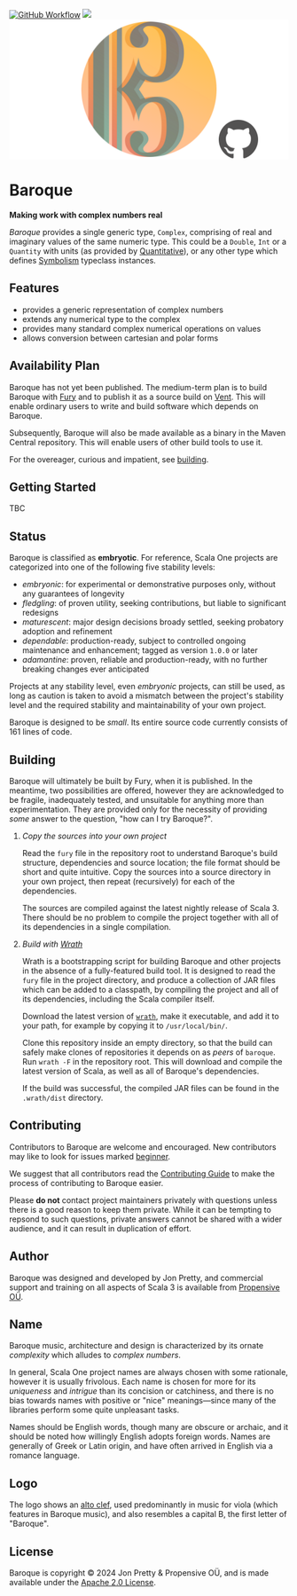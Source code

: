 [<img alt="GitHub Workflow" src="https://img.shields.io/github/actions/workflow/status/propensive/baroque/main.yml?style=for-the-badge" height="24">](https://github.com/propensive/baroque/actions)
[<img src="https://img.shields.io/discord/633198088311537684?color=8899f7&label=DISCORD&style=for-the-badge" height="24">](https://discord.gg/7b6mpF6Qcf)
<img src="/doc/images/github.png" valign="middle">

# Baroque

__Making work with complex numbers real__

_Baroque_ provides a single generic type, `Complex`, comprising of real and
imaginary values of the same numeric type. This could be a `Double`, `Int` or a
`Quantity` with units (as provided by
[Quantitative](https://github.com/propensive/quantitative/)), or any other type
which defines [Symbolism](https://github.com/propensive/symbolism) typeclass
instances.

## Features

- provides a generic representation of complex numbers
- extends any numerical type to the complex
- provides many standard complex numerical operations on values
- allows conversion between cartesian and polar forms


## Availability Plan

Baroque has not yet been published. The medium-term plan is to build Baroque
with [Fury](https://github.com/propensive/fury) and to publish it as a source build on
[Vent](https://github.com/propensive/vent). This will enable ordinary users to write and build
software which depends on Baroque.

Subsequently, Baroque will also be made available as a binary in the Maven
Central repository. This will enable users of other build tools to use it.

For the overeager, curious and impatient, see [building](#building).

## Getting Started

TBC




## Status

Baroque is classified as __embryotic__. For reference, Scala One projects are
categorized into one of the following five stability levels:

- _embryonic_: for experimental or demonstrative purposes only, without any guarantees of longevity
- _fledgling_: of proven utility, seeking contributions, but liable to significant redesigns
- _maturescent_: major design decisions broady settled, seeking probatory adoption and refinement
- _dependable_: production-ready, subject to controlled ongoing maintenance and enhancement; tagged as version `1.0.0` or later
- _adamantine_: proven, reliable and production-ready, with no further breaking changes ever anticipated

Projects at any stability level, even _embryonic_ projects, can still be used,
as long as caution is taken to avoid a mismatch between the project's stability
level and the required stability and maintainability of your own project.

Baroque is designed to be _small_. Its entire source code currently consists
of 161 lines of code.

## Building

Baroque will ultimately be built by Fury, when it is published. In the
meantime, two possibilities are offered, however they are acknowledged to be
fragile, inadequately tested, and unsuitable for anything more than
experimentation. They are provided only for the necessity of providing _some_
answer to the question, "how can I try Baroque?".

1. *Copy the sources into your own project*
   
   Read the `fury` file in the repository root to understand Baroque's build
   structure, dependencies and source location; the file format should be short
   and quite intuitive. Copy the sources into a source directory in your own
   project, then repeat (recursively) for each of the dependencies.

   The sources are compiled against the latest nightly release of Scala 3.
   There should be no problem to compile the project together with all of its
   dependencies in a single compilation.

2. *Build with [Wrath](https://github.com/propensive/wrath/)*

   Wrath is a bootstrapping script for building Baroque and other projects in
   the absence of a fully-featured build tool. It is designed to read the `fury`
   file in the project directory, and produce a collection of JAR files which can
   be added to a classpath, by compiling the project and all of its dependencies,
   including the Scala compiler itself.
   
   Download the latest version of
   [`wrath`](https://github.com/propensive/wrath/releases/latest), make it
   executable, and add it to your path, for example by copying it to
   `/usr/local/bin/`.

   Clone this repository inside an empty directory, so that the build can
   safely make clones of repositories it depends on as _peers_ of `baroque`.
   Run `wrath -F` in the repository root. This will download and compile the
   latest version of Scala, as well as all of Baroque's dependencies.

   If the build was successful, the compiled JAR files can be found in the
   `.wrath/dist` directory.

## Contributing

Contributors to Baroque are welcome and encouraged. New contributors may like
to look for issues marked
[beginner](https://github.com/propensive/baroque/labels/beginner).

We suggest that all contributors read the [Contributing
Guide](/contributing.md) to make the process of contributing to Baroque
easier.

Please __do not__ contact project maintainers privately with questions unless
there is a good reason to keep them private. While it can be tempting to
repsond to such questions, private answers cannot be shared with a wider
audience, and it can result in duplication of effort.

## Author

Baroque was designed and developed by Jon Pretty, and commercial support and
training on all aspects of Scala 3 is available from [Propensive
O&Uuml;](https://propensive.com/).



## Name

Baroque music, architecture and design is characterized by its ornate _complexity_ which alludes to _complex numbers_.

In general, Scala One project names are always chosen with some rationale,
however it is usually frivolous. Each name is chosen for more for its
_uniqueness_ and _intrigue_ than its concision or catchiness, and there is no
bias towards names with positive or "nice" meanings—since many of the libraries
perform some quite unpleasant tasks.

Names should be English words, though many are obscure or archaic, and it
should be noted how willingly English adopts foreign words. Names are generally
of Greek or Latin origin, and have often arrived in English via a romance
language.

## Logo

The logo shows an [alto clef](https://en.wikipedia.org/wiki/Clef), used
predominantly in music for viola (which features in Baroque music), and also
resembles a capital B, the first letter of "Baroque".

## License

Baroque is copyright &copy; 2024 Jon Pretty & Propensive O&Uuml;, and
is made available under the [Apache 2.0 License](/license.md).

